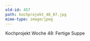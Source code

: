 ```yaml
---
old-id: 457
path: kochprojekt_48_07.jpg
mime-type: image/jpeg
---
```

Kochprojekt Woche 48:
Fertige Suppe
